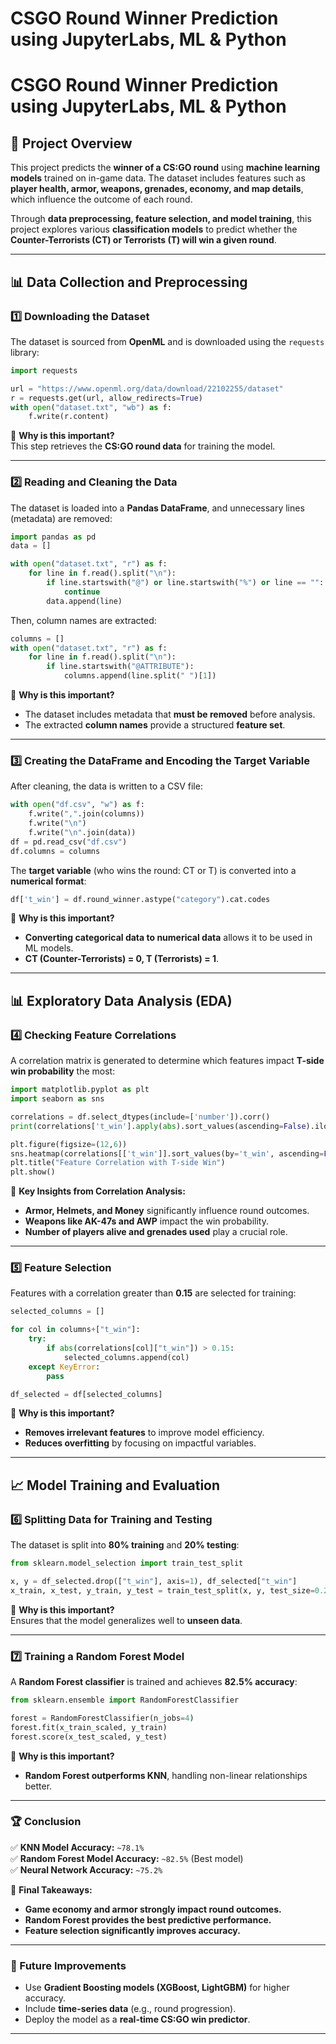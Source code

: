 # CSGO Round Winner Prediction using JupyterLabs, ML & Python

# CSGO Round Winner Prediction using JupyterLabs, ML & Python

## **📌 Project Overview**
This project predicts the **winner of a CS:GO round** using **machine learning models** trained on in-game data. The dataset includes features such as **player health, armor, weapons, grenades, economy, and map details**, which influence the outcome of each round.  

Through **data preprocessing, feature selection, and model training**, this project explores various **classification models** to predict whether the **Counter-Terrorists (CT) or Terrorists (T) will win a given round**.

---

## **📊 Data Collection and Preprocessing**
### **1️⃣ Downloading the Dataset**
The dataset is sourced from **OpenML** and is downloaded using the `requests` library:
```python
import requests

url = "https://www.openml.org/data/download/22102255/dataset"
r = requests.get(url, allow_redirects=True)
with open("dataset.txt", "wb") as f:
    f.write(r.content)
```
🔹 **Why is this important?**  
This step retrieves the **CS:GO round data** for training the model.

---

### **2️⃣ Reading and Cleaning the Data**
The dataset is loaded into a **Pandas DataFrame**, and unnecessary lines (metadata) are removed:
```python
import pandas as pd
data = []

with open("dataset.txt", "r") as f:
    for line in f.read().split("\n"):
        if line.startswith("@") or line.startswith("%") or line == "":
            continue
        data.append(line)
```
Then, column names are extracted:
```python
columns = []
with open("dataset.txt", "r") as f:
    for line in f.read().split("\n"):
        if line.startswith("@ATTRIBUTE"):
            columns.append(line.split(" ")[1])
```
🔹 **Why is this important?**  
- The dataset includes metadata that **must be removed** before analysis.
- The extracted **column names** provide a structured **feature set**.

---

### **3️⃣ Creating the DataFrame and Encoding the Target Variable**
After cleaning, the data is written to a CSV file:
```python
with open("df.csv", "w") as f:
    f.write(",".join(columns))
    f.write("\n")
    f.write("\n".join(data))
df = pd.read_csv("df.csv")
df.columns = columns
```
The **target variable** (who wins the round: CT or T) is converted into a **numerical format**:
```python
df['t_win'] = df.round_winner.astype("category").cat.codes
```
🔹 **Why is this important?**  
- **Converting categorical data to numerical data** allows it to be used in ML models.
- **CT (Counter-Terrorists) = 0, T (Terrorists) = 1**.

---

## **📊 Exploratory Data Analysis (EDA)**
### **4️⃣ Checking Feature Correlations**
A correlation matrix is generated to determine which features impact **T-side win probability** the most:
```python
import matplotlib.pyplot as plt
import seaborn as sns

correlations = df.select_dtypes(include=['number']).corr()
print(correlations['t_win'].apply(abs).sort_values(ascending=False).iloc[:25])

plt.figure(figsize=(12,6))
sns.heatmap(correlations[['t_win']].sort_values(by='t_win', ascending=False), annot=True, cmap="coolwarm")
plt.title("Feature Correlation with T-side Win")
plt.show()
```
🔹 **Key Insights from Correlation Analysis:**  
- **Armor, Helmets, and Money** significantly influence round outcomes.
- **Weapons like AK-47s and AWP** impact the win probability.
- **Number of players alive and grenades used** play a crucial role.

---

### **5️⃣ Feature Selection**
Features with a correlation greater than **0.15** are selected for training:
```python
selected_columns = []

for col in columns+["t_win"]:
    try:
        if abs(correlations[col]["t_win"]) > 0.15:
            selected_columns.append(col)
    except KeyError:
        pass

df_selected = df[selected_columns]
```
🔹 **Why is this important?**  
- **Removes irrelevant features** to improve model efficiency.
- **Reduces overfitting** by focusing on impactful variables.

---

## **📈 Model Training and Evaluation**
### **6️⃣ Splitting Data for Training and Testing**
The dataset is split into **80% training** and **20% testing**:
```python
from sklearn.model_selection import train_test_split

x, y = df_selected.drop(["t_win"], axis=1), df_selected["t_win"]
x_train, x_test, y_train, y_test = train_test_split(x, y, test_size=0.2)
```
🔹 **Why is this important?**  
Ensures that the model generalizes well to **unseen data**.

---

### **7️⃣ Training a Random Forest Model**
A **Random Forest classifier** is trained and achieves **82.5% accuracy**:
```python
from sklearn.ensemble import RandomForestClassifier

forest = RandomForestClassifier(n_jobs=4)
forest.fit(x_train_scaled, y_train)
forest.score(x_test_scaled, y_test)
```
🔹 **Why is this important?**  
- **Random Forest outperforms KNN**, handling non-linear relationships better.

---

### **🏆 Conclusion**
✅ **KNN Model Accuracy:** `~78.1%`  
✅ **Random Forest Model Accuracy:** `~82.5%` (Best model)  
✅ **Neural Network Accuracy:** `~75.2%`  

📌 **Final Takeaways:**  
- **Game economy and armor strongly impact round outcomes.**
- **Random Forest provides the best predictive performance.**
- **Feature selection significantly improves accuracy.**

---

### **🚀 Future Improvements**
- Use **Gradient Boosting models (XGBoost, LightGBM)** for higher accuracy.
- Include **time-series data** (e.g., round progression).
- Deploy the model as a **real-time CS:GO win predictor**.

---